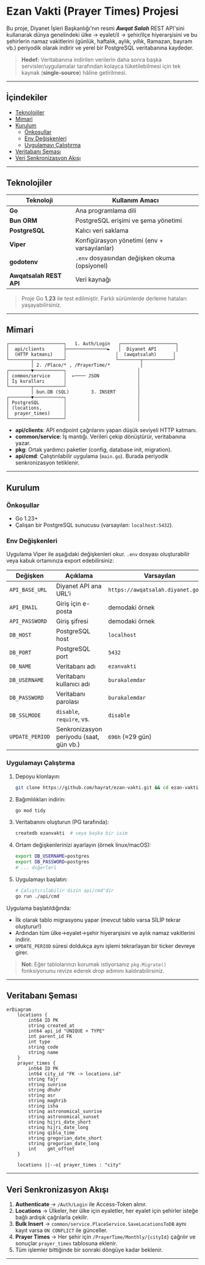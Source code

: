 # Ezan Vakti (Prayer Times) Projesi

Bu proje, Diyanet İşleri Başkanlığı'nın resmi ***Awqat Salah*** REST API'sini kullanarak dünya genelindeki ülke → eyalet/il → şehir/ilçe hiyerarşisini ve bu şehirlerin namaz vakitlerini (günlük, haftalık, aylık, yıllık, Ramazan, bayram vb.) periyodik olarak indirir ve yerel bir PostgreSQL veritabanına kaydeder.

> **Hedef:** Veritabanına indirilen verilerin daha sonra başka servisler/uygulamalar tarafından kolayca tüketilebilmesi için tek kaynak (**single-source**) hâline getirilmesi.

---

## İçindekiler

- [Teknolojiler](#teknolojiler)
- [Mimari](#mimari)
- [Kurulum](#kurulum)
  - [Önkoşullar](#önkoşullar)
  - [Env Değişkenleri](#env-değişkenleri)
  - [Uygulamayı Çalıştırma](#uygulamayı-çalıştırma)
- [Veritabanı Şeması](#veritabanı-şeması)
- [Veri Senkronizasyon Akışı](#veri-senkronizasyon-akışı)

---

## Teknolojiler

| Teknoloji  | Kullanım Amacı                                   |
|------------|---------------------------------------------------|
| **Go**     | Ana programlama dili                              |
| **Bun ORM**| PostgreSQL erişimi ve şema yönetimi               |
| **PostgreSQL** | Kalıcı veri saklama                           |
| **Viper**  | Konfigürasyon yönetimi (env + varsayılanlar)      |
| **godotenv** | `.env` dosyasından değişken okuma (opsiyonel)   |
| **Awqatsalah REST API** | Veri kaynağı                          |

> Proje Go **1.23** ile test edilmiştir. Farklı sürümlerde derleme hataları yaşayabilirsiniz.

---

## Mimari

```
┌────────────────────┐   1. Auth/Login   ┌────────────────────┐
│  api/clients       ├───────────────►   │  Diyanet API       │
│  (HTTP katmanı)    │                  │  (awqatsalah)      │
└────────┬───────────┘                  └────────┬───────────┘
         │ 2. /Place/* , /PrayerTime/*           │
┌────────▼───────────┐                          │
│ common/service     │  ←──── JSON              │
│ İş kuralları       │                          │
└────────┬───────────┘                          │
         │ bun.DB (SQL)        3. INSERT        │
┌────────▼───────────┐                          │
│ PostgreSQL         │                          │
│ (locations,        │                          │
│  prayer_times)     │                          │
└────────────────────┘                          │
```

- **api/clients**: API endpoint çağrılarını yapan düşük seviyeli HTTP katmanı.
- **common/service**: İş mantığı. Verileri çekip dönüştürür, veritabanına yazar.
- **pkg**: Ortak yardımcı paketler (config, database init, migration).
- **api/cmd**: Çalıştırılabilir uygulama (`main.go`). Burada periyodik senkronizasyon tetiklenir.

---

## Kurulum

### Önkoşullar

- Go 1.23+
- Çalışan bir PostgreSQL sunucusu (varsayılan: `localhost:5432`).

### Env Değişkenleri

Uygulama Viper ile aşağıdaki değişkenleri okur. `.env` dosyası oluşturabilir veya kabuk ortamınıza export edebilirsiniz:

| Değişken            | Açıklama                                | Varsayılan |
|---------------------|-----------------------------------------|------------|
| `API_BASE_URL`      | Diyanet API ana URL'i                  | `https://awqatsalah.diyanet.gov.tr` |
| `API_EMAIL`         | Giriş için e-posta                      | demodaki örnek |
| `API_PASSWORD`      | Giriş şifresi                           | demodaki örnek |
| `DB_HOST`           | PostgreSQL host                         | `localhost` |
| `DB_PORT`           | PostgreSQL port                         | `5432` |
| `DB_NAME`           | Veritabanı adı                          | `ezanvakti` |
| `DB_USERNAME`       | Veritabanı kullanıcı adı                | `burakalemdar` |
| `DB_PASSWORD`       | Veritabanı parolası                     | `burakalemdar` |
| `DB_SSLMODE`        | `disable`, `require`, vs.               | `disable` |
| `UPDATE_PERIOD`     | Senkronizasyon periyodu (saat, gün vb.) | `696h` (≈29 gün) |

### Uygulamayı Çalıştırma

1. Depoyu klonlayın:
   ```bash
   git clone https://github.com/hayrat/ezan-vakti.git && cd ezan-vakti
   ```
2. Bağımlılıkları indirin:
   ```bash
   go mod tidy
   ```
3. Veritabanını oluşturun (PG tarafında):
   ```bash
   createdb ezanvakti  # veya başka bir isim
   ```
4. Ortam değişkenlerinizi ayarlayın (örnek linux/macOS):
   ```bash
   export DB_USERNAME=postgres
   export DB_PASSWORD=postgres
   # ... diğerleri
   ```
5. Uygulamayı başlatın:
   ```bash
   # Çalıştırılabilir dizin api/cmd'dir
   go run ./api/cmd
   ```

Uygulama başlatıldığında:

- İlk olarak tablo migrasyonu yapar (mevcut tablo varsa SİLİP tekrar oluşturur!)
- Ardından tüm ülke→eyalet→şehir hiyerarşisini ve aylık namaz vakitlerini indirir.
- `UPDATE_PERIOD` süresi doldukça aynı işlemi tekrarlayan bir ticker devreye girer.

> **Not:** Eğer tablolarınızı korumak istiyorsanız `pkg.Migrate()` fonksiyonunu revize ederek *drop* adımını kaldırabilirsiniz.

---

## Veritabanı Şeması

```mermaid
erDiagram
    locations {
        int64 ID PK
        string created_at
        int64 api_id "UNIQUE + TYPE"
        int parent_id FK
        int type
        string code
        string name
    }
    prayer_times {
        int64 ID PK
        int64 city_id "FK -> locations.id"
        string fajr
        string sunrise
        string dhuhr
        string asr
        string maghrib
        string isha
        string astronomical_sunrise
        string astronomical_sunset
        string hijri_date_short
        string hijri_date_long
        string qibla_time
        string gregorian_date_short
        string gregorian_date_long
        int    gmt_offset
    }

    locations ||--o{ prayer_times : "city"
```

---

## Veri Senkronizasyon Akışı

1. **Authenticate** → `/Auth/Login` ile Access-Token alınır.
2. **Locations** → Ülkeler, her ülke için eyaletler, her eyalet için şehirler isteğe bağlı ardışık çağrılarla çekilir.
3. **Bulk Insert** → `common/service.PlaceService.SaveLocationsToDB` aynı kayıt varsa `ON CONFLICT` ile günceller.
4. **Prayer Times** → Her şehir için `/PrayerTime/Monthly/{cityId}` çağrılır ve sonuçlar `prayer_times` tablosuna eklenir.
5. Tüm işlemler bittiğinde bir sonraki döngüye kadar beklenir.

---